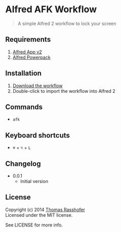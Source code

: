 # Alfred AFK Workflow

> A simple Alfred 2 workflow to lock your screen

## Requirements

1. [Alfred App v2](http://www.alfredapp.com/#download)
1. [Alfred Powerpack](https://buy.alfredapp.com/)

## Installation

1. [Download the workflow](https://github.com/rasshofer/alfred-afk-workflow/raw/master/afk.alfredworkflow)
2. Double-click to import the workflow into Alfred 2

## Commands

- `afk`

## Keyboard shortcuts

- `⌘` + `⌥` + `L`

## Changelog

* 0.0.1
	* Initial version

## License

Copyright (c) 2014 [Thomas Rasshofer](http://thomasrasshofer.com/)  
Licensed under the MIT license.

See LICENSE for more info.